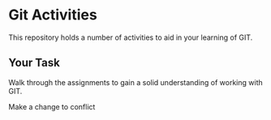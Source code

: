 # Git Activities #
This repository holds a number of activities to aid in your learning of GIT.

## Your Task ##
Walk through the assignments to gain a solid understanding of working with GIT.

Make a change to conflict